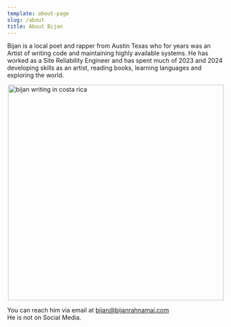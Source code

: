 ```yaml
---
template: about-page
slug: /about
title: About Bijan
---
```


Bijan is a local poet and rapper from Austin Texas who for years was an Artist of writing code and maintaining highly available systems.
He has worked as a Site Reliability Engineer and has spent much of 2023 and 2024 developing skills as an artist, reading books, learning languages and exploring the world.

<img src="/assets/artist-bijan.jpg" alt="bijan writing in costa rica" width="500" style="display: block; margin: 0 auto;" />

You can reach him via email at bijan@bijanrahnamai.com<br>
He is not on Social Media.